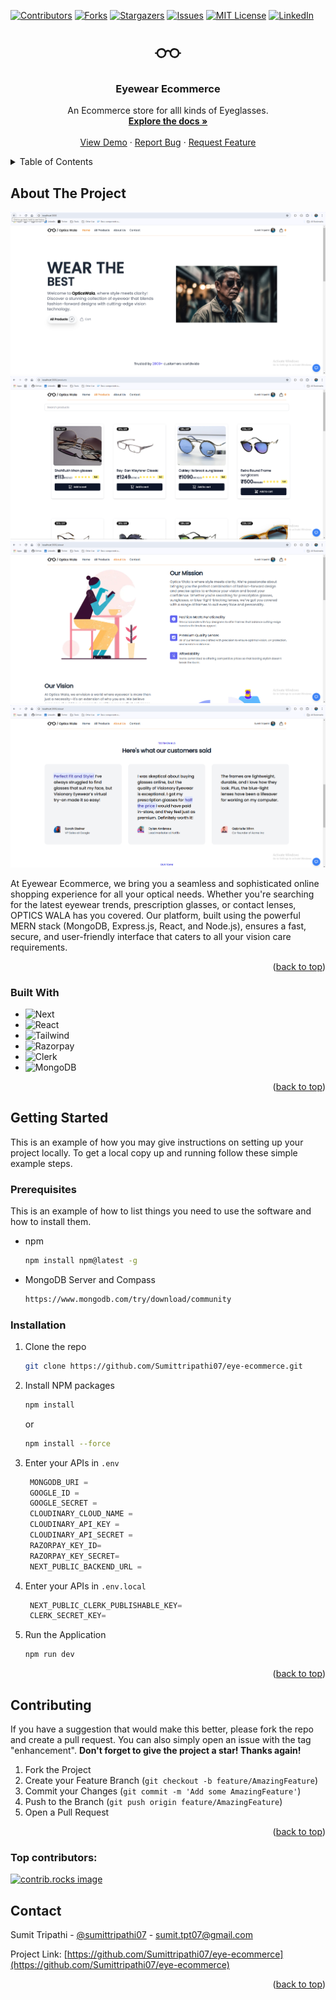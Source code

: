 <a id="readme-top"></a>

[![Contributors][contributors-shield]][contributors-url]
[![Forks][forks-shield]][forks-url]
[![Stargazers][stars-shield]][stars-url]
[![Issues][issues-shield]][issues-url]
[![MIT License][license-shield]][license-url]
[![LinkedIn][linkedin-shield]][linkedin-url]

<!-- PROJECT LOGO -->
<br />
<div align="center">
  <a href="https://github.com/Sumittripathi07/eye-ecommerce">
    <svg fill="currentColor" viewBox="0 0 16 16" height="3em" width="3em"><path d="M4 6a2 2 0 110 4 2 2 0 010-4zm2.625.547a3 3 0 00-5.584.953H.5a.5.5 0 000 1h.541A3 3 0 007 8a1 1 0 012 0 3 3 0 005.959.5h.541a.5.5 0 000-1h-.541a3 3 0 00-5.584-.953A1.993 1.993 0 008 6c-.532 0-1.016.208-1.375.547zM14 8a2 2 0 11-4 0 2 2 0 014 0z"></path></svg>
  </a>

<h3 align="center">Eyewear Ecommerce</h3>

  <p align="center">
    An Ecommerce store for alll kinds of Eyeglasses.
    <br />
    <a href="https://github.com/Sumittripathi07/eye-ecommerce"><strong>Explore the docs »</strong></a>
    <br />
    <br />
    <a href="https://github.com/Sumittripathi07/eye-ecommerce">View Demo</a>
    ·
    <a href="https://github.com/Sumittripathi07/eye-ecommerce/issues/new?labels=bug&template=bug-report---.md">Report Bug</a>
    ·
    <a href="https://github.com/Sumittripathi07/eye-ecommerce/issues/new?labels=enhancement&template=feature-request---.md">Request Feature</a>
  </p>
</div>

<details>
  <summary>Table of Contents</summary>
  <ol>
    <li>
      <a href="#about-the-project">About The Project</a>
      <ul>
        <li><a href="#built-with">Built With</a></li>
      </ul>
    </li>
    <li>
      <a href="#getting-started">Getting Started</a>
      <ul>
        <li><a href="#prerequisites">Prerequisites</a></li>
        <li><a href="#installation">Installation</a></li>
      </ul>
    </li>
    <li><a href="#usage">Usage</a></li>
    <li><a href="#roadmap">Roadmap</a></li>
    <li><a href="#contributing">Contributing</a></li>
    <li><a href="#license">License</a></li>
    <li><a href="#contact">Contact</a></li>
    <li><a href="#acknowledgments">Acknowledgments</a></li>
  </ol>
</details>

<!-- ABOUT THE PROJECT -->

## About The Project

![Product Name Screen Shot][product-screenshot]
![Product Name Screen Shot][product-screenshot2]
![Product Name Screen Shot][product-screenshot3]
![Product Name Screen Shot][product-screenshot4]

At Eyewear Ecommerce, we bring you a seamless and sophisticated online shopping experience for all your optical needs. Whether you're searching for the latest eyewear trends, prescription glasses, or contact lenses, OPTICS WALA has you covered. Our platform, built using the powerful MERN stack (MongoDB, Express.js, React, and Node.js), ensures a fast, secure, and user-friendly interface that caters to all your vision care requirements.

<p align="right">(<a href="#readme-top">back to top</a>)</p>

### Built With

- ![Next][Next.js]
- ![React][React.js]
- ![Tailwind][Tailwind]
- ![Razorpay][Razorpay]
- ![Clerk][Clerk]
- ![MongoDB][MongoDB]

<p align="right">(<a href="#readme-top">back to top</a>)</p>

<!-- GETTING STARTED -->

## Getting Started

This is an example of how you may give instructions on setting up your project locally.
To get a local copy up and running follow these simple example steps.

### Prerequisites

This is an example of how to list things you need to use the software and how to install them.

- npm
  ```sh
  npm install npm@latest -g
  ```
- MongoDB Server and Compass
  ```sh
  https://www.mongodb.com/try/download/community
  ```

### Installation

1. Clone the repo
   ```sh
   git clone https://github.com/Sumittripathi07/eye-ecommerce.git
   ```
2. Install NPM packages
   ```sh
   npm install
   ```
   or
   ```sh
   npm install --force
   ```
3. Enter your APIs in `.env`
   ```js
    MONGODB_URI =
    GOOGLE_ID =
    GOOGLE_SECRET =
    CLOUDINARY_CLOUD_NAME =
    CLOUDINARY_API_KEY =
    CLOUDINARY_API_SECRET =
    RAZORPAY_KEY_ID=
    RAZORPAY_KEY_SECRET=
    NEXT_PUBLIC_BACKEND_URL =
   ```
4. Enter your APIs in `.env.local`

   ```js
    NEXT_PUBLIC_CLERK_PUBLISHABLE_KEY=
    CLERK_SECRET_KEY=
   ```

5. Run the Application
   ```sh
   npm run dev
   ```

<p align="right">(<a href="#readme-top">back to top</a>)</p>

## Contributing

If you have a suggestion that would make this better, please fork the repo and create a pull request. You can also simply open an issue with the tag "enhancement".
**Don't forget to give the project a star! Thanks again!**

1. Fork the Project
2. Create your Feature Branch (`git checkout -b feature/AmazingFeature`)
3. Commit your Changes (`git commit -m 'Add some AmazingFeature'`)
4. Push to the Branch (`git push origin feature/AmazingFeature`)
5. Open a Pull Request

<p align="right">(<a href="#readme-top">back to top</a>)</p>

### Top contributors:

<a href="https://github.com/Sumittripathi07/eye-ecommerce/graphs/contributors">
  <img src="https://contrib.rocks/image?repo=Sumittripathi07/eye-ecommerce" alt="contrib.rocks image" />
</a>

<!-- LICENSE -->

<!-- LICENSE
## License

Distributed under the MIT License. See `LICENSE.txt` for more information.

<p align="right">(<a href="#readme-top">back to top</a>)</p>
-->

## Contact

Sumit Tripathi - [@sumittripathi07](https://www.linkedin.com/in/sumittripathi07/) - sumit.tpt07@gmail.com

Project Link: [https://github.com/Sumittripathi07/eye-ecommerce](https://github.com/Sumittripathi07/eye-ecommerce)

<p align="right">(<a href="#readme-top">back to top</a>)</p>

<!-- MARKDOWN LINKS & IMAGES -->
<!-- https://www.markdownguide.org/basic-syntax/#reference-style-links -->

[contributors-shield]: https://img.shields.io/github/contributors/Sumittripathi07/eye-ecommerce.svg?style=for-the-badge
[contributors-url]: https://github.com/Sumittripathi07/eye-ecommerce/graphs/contributors
[forks-shield]: https://img.shields.io/github/forks/Sumittripathi07/eye-ecommerce.svg?style=for-the-badge
[forks-url]: https://github.com/Sumittripathi07/eye-ecommerce/network/members
[stars-shield]: https://img.shields.io/github/stars/Sumittripathi07/eye-ecommerce.svg?style=for-the-badge
[stars-url]: https://github.com/Sumittripathi07/eye-ecommerce/stargazers
[issues-shield]: https://img.shields.io/github/issues/Sumittripathi07/eye-ecommerce.svg?style=for-the-badge
[issues-url]: https://github.com/Sumittripathi07/eye-ecommerce/issues
[license-shield]: https://img.shields.io/github/license/Sumittripathi07/eye-ecommerce.svg?style=for-the-badge
[license-url]: https://github.com/Sumittripathi07/eye-ecommerce/blob/master/LICENSE.txt
[linkedin-shield]: https://img.shields.io/badge/-LinkedIn-black.svg?style=for-the-badge&logo=linkedin&colorB=555
[linkedin-url]: https://linkedin.com/in/sumittripathi07
[MongoDB]: https://img.shields.io/badge/-MongoDB-13aa52?style=for-the-badge&logo=mongodb&logoColor=white
[Clerk]: https://img.shields.io/badge/-Clerk-6C47FF?style=flat&logo=clerk&logoColor=white
[Tailwind]: https://img.shields.io/badge/Tailwind_CSS-black?style=for-the-badge&logo=tailwind-css&logoColor=38B2AC
[Razorpay]: https://img.shields.io/badge/Razorpay-02042B?style=for-the-badge&logo=razorpay&logoColor=3395FF
[product-screenshot]: ./public/assets/images/1.png
[product-screenshot2]: ./public/assets/images/2.png
[product-screenshot3]: ./public/assets/images/3.png
[product-screenshot4]: ./public/assets/images/4.png
[Next.js]: https://img.shields.io/badge/next.js-000000?style=for-the-badge&logo=nextdotjs&logoColor=white
[Next-url]: https://nextjs.org/
[React.js]: https://img.shields.io/badge/React-20232A?style=for-the-badge&logo=react&logoColor=61DAFB
[React-url]: https://reactjs.org/
[Vue.js]: https://img.shields.io/badge/Vue.js-35495E?style=for-the-badge&logo=vuedotjs&logoColor=4FC08D
[Vue-url]: https://vuejs.org/
[Angular.io]: https://img.shields.io/badge/Angular-DD0031?style=for-the-badge&logo=angular&logoColor=white
[Angular-url]: https://angular.io/
[Svelte.dev]: https://img.shields.io/badge/Svelte-4A4A55?style=for-the-badge&logo=svelte&logoColor=FF3E00
[Svelte-url]: https://svelte.dev/
[Laravel.com]: https://img.shields.io/badge/Laravel-FF2D20?style=for-the-badge&logo=laravel&logoColor=white
[Laravel-url]: https://laravel.com
[Bootstrap.com]: https://img.shields.io/badge/Bootstrap-563D7C?style=for-the-badge&logo=bootstrap&logoColor=white
[Bootstrap-url]: https://getbootstrap.com
[JQuery.com]: https://img.shields.io/badge/jQuery-0769AD?style=for-the-badge&logo=jquery&logoColor=white
[JQuery-url]: https://jquery.com

